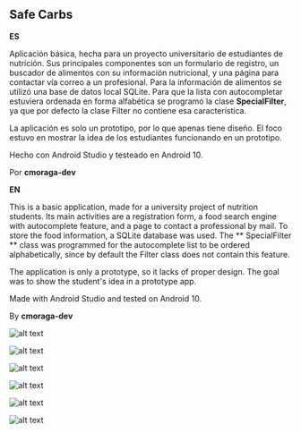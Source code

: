 ## Safe Carbs

**ES**


Aplicación básica, hecha para un proyecto universitario de estudiantes de nutrición.
Sus principales componentes son un formulario de registro, un buscador de alimentos con su información nutricional,
y una página para contactar vía correo a un profesional.
Para la información de alimentos se utilizó una base de datos local SQLite.
Para que la lista con autocompletar estuviera ordenada en forma alfabética se programó la clase **SpecialFilter**, ya que por defecto la clase Filter no contiene esa característica.

La aplicación es solo un prototipo, por lo que apenas tiene diseño. El foco estuvo en mostrar la idea de los estudiantes funcionando en un prototipo.

Hecho con Android Studio y testeado en Android 10.

Por **cmoraga-dev**

**EN**


This is a basic application, made for a university project of nutrition students.
Its main activities are a registration form, a food search engine with autocomplete feature,
and a page to contact a professional by mail.
To store the food information, a SQLite database was used.
The ** SpecialFilter ** class was programmed for the autocomplete list to be ordered alphabetically, since by default the Filter class does not contain this feature.

The application is only a prototype, so it lacks of proper design. The goal was to show the student's idea in a prototype app.

Made with Android Studio and tested on Android 10.

By **cmoraga-dev**

![alt text](https://github.com/cmoraga-dev/SafeCarbs/blob/master/public/login.png?raw=true)

![alt text](https://github.com/cmoraga-dev/SafeCarbs/blob/master/public/register.png?raw=true)

![alt text](https://github.com/cmoraga-dev/SafeCarbs/blob/master/public/calendar.png?raw=true)

![alt text](https://github.com/cmoraga-dev/SafeCarbs/blob/master/public/foods.png?raw=true)

![alt text](https://github.com/cmoraga-dev/SafeCarbs/blob/master/public/food_detail.png?raw=true)

![alt text](https://github.com/cmoraga-dev/SafeCarbs/blob/master/public/contact.png?raw=true)

